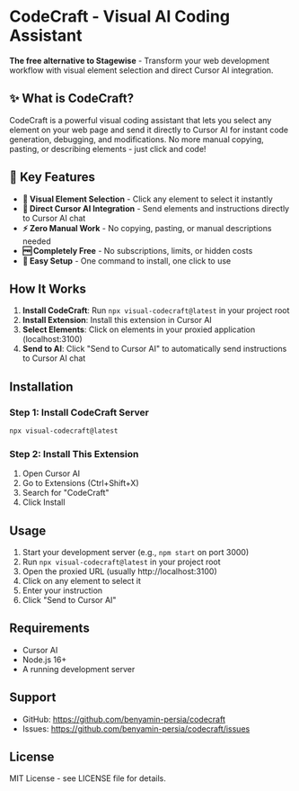 # CodeCraft - Visual AI Coding Assistant

**The free alternative to Stagewise** - Transform your web development workflow with visual element selection and direct Cursor AI integration.

## ✨ What is CodeCraft?

CodeCraft is a powerful visual coding assistant that lets you select any element on your web page and send it directly to Cursor AI for instant code generation, debugging, and modifications. No more manual copying, pasting, or describing elements - just click and code!

## 🚀 Key Features

- **🎯 Visual Element Selection** - Click any element to select it instantly
- **🤖 Direct Cursor AI Integration** - Send elements and instructions directly to Cursor AI chat
- **⚡ Zero Manual Work** - No copying, pasting, or manual descriptions needed
- **🆓 Completely Free** - No subscriptions, limits, or hidden costs
- **🔧 Easy Setup** - One command to install, one click to use

## How It Works

1. **Install CodeCraft**: Run `npx visual-codecraft@latest` in your project root
2. **Install Extension**: Install this extension in Cursor AI
3. **Select Elements**: Click on elements in your proxied application (localhost:3100)
4. **Send to AI**: Click "Send to Cursor AI" to automatically send instructions to Cursor AI chat

## Installation

### Step 1: Install CodeCraft Server
```bash
npx visual-codecraft@latest
```

### Step 2: Install This Extension
1. Open Cursor AI
2. Go to Extensions (Ctrl+Shift+X)
3. Search for "CodeCraft"
4. Click Install

## Usage

1. Start your development server (e.g., `npm start` on port 3000)
2. Run `npx visual-codecraft@latest` in your project root
3. Open the proxied URL (usually http://localhost:3100)
4. Click on any element to select it
5. Enter your instruction
6. Click "Send to Cursor AI"

## Requirements

- Cursor AI
- Node.js 16+
- A running development server

## Support

- GitHub: https://github.com/benyamin-persia/codecraft
- Issues: https://github.com/benyamin-persia/codecraft/issues

## License

MIT License - see LICENSE file for details.

